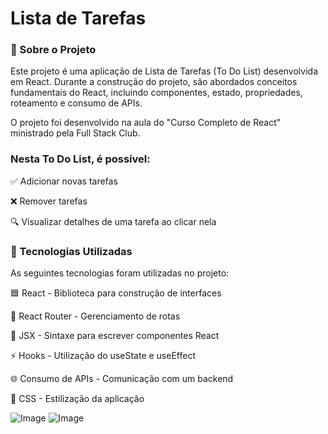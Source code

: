 # Lista de Tarefas 

### 📌 Sobre o Projeto

Este projeto é uma aplicação de Lista de Tarefas (To Do List) desenvolvida em React. Durante a construção do projeto, são abordados conceitos fundamentais do React, incluindo componentes, estado, propriedades, roteamento e consumo de APIs.

O projeto foi desenvolvido na aula do "Curso Completo de React" ministrado pela Full Stack Club.

### Nesta To Do List, é possível:

✅ Adicionar novas tarefas

❌ Remover tarefas

🔍 Visualizar detalhes de uma tarefa ao clicar nela

### 🚀 Tecnologias Utilizadas

As seguintes tecnologias foram utilizadas no projeto:

🟦 React - Biblioteca para construção de interfaces

🔄 React Router - Gerenciamento de rotas

📝 JSX - Sintaxe para escrever componentes React

⚡ Hooks - Utilização do useState e useEffect

🌐 Consumo de APIs - Comunicação com um backend

🎨 CSS - Estilização da aplicação


![Image](https://github.com/user-attachments/assets/0fecf6eb-c558-42af-93dd-13522d57fa74)
![Image](https://github.com/user-attachments/assets/203d20a4-0998-46f0-984f-a925d6759e13)
